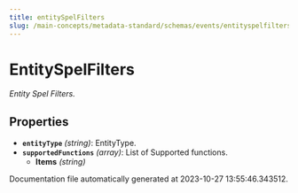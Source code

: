 ```yaml
---
title: entitySpelFilters
slug: /main-concepts/metadata-standard/schemas/events/entityspelfilters
---
```


# EntitySpelFilters

*Entity Spel Filters.*

## Properties

- **`entityType`** *(string)*: EntityType.
- **`supportedFunctions`** *(array)*: List of Supported functions.
  - **Items** *(string)*


Documentation file automatically generated at 2023-10-27 13:55:46.343512.
